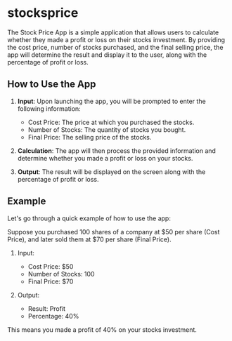 # stocksprice
 


The Stock Price App is a simple application that allows users to calculate whether they made a profit or loss on their stocks investment. By providing the cost price, number of stocks purchased, and the final selling price, the app will determine the result and display it to the user, along with the percentage of profit or loss.

## How to Use the App

1. **Input**: Upon launching the app, you will be prompted to enter the following information:
   - Cost Price: The price at which you purchased the stocks.
   - Number of Stocks: The quantity of stocks you bought.
   - Final Price: The selling price of the stocks.

2. **Calculation**: The app will then process the provided information and determine whether you made a profit or loss on your stocks.

3. **Output**: The result will be displayed on the screen along with the percentage of profit or loss.


## Example

Let's go through a quick example of how to use the app:

Suppose you purchased 100 shares of a company at $50 per share (Cost Price), and later sold them at $70 per share (Final Price).

1. Input:
   - Cost Price: $50
   - Number of Stocks: 100
   - Final Price: $70

2. Output:
   - Result: Profit
   - Percentage: 40%

This means you made a profit of 40% on your stocks investment.

